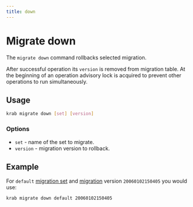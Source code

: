 ```yaml
---
title: down
---
```


# Migrate down

The `migrate down` command rollbacks selected migration.

After successful operation its `version` is removed from migration table.
At the beginning of an operation advisory lock is acquired to prevent other operations to run simultaneously.

## Usage

```sh
krab migrate down [set] [version]
```

### Options

- `set` - name of the set to migrate.
- `version` - migration version to rollback.

## Example

For `default` [migration set](/docs/configuration/migration/) and [migration](/docs/configuration/migration/) version `20060102150405` you would use:

```sh
krab migrate down default 20060102150405
```


